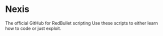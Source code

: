 # Nexis
The official GitHub for RedBullet scripting
Use these scripts to either learn how to code or just exploit.
